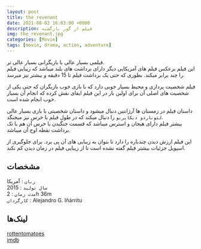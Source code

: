 ```yaml
---
layout: post
title: the revenant
date: 2021-08-02 16:03:00 +0000
description: فیلم از گور بازگشته
img: the_revenant.jpg
categories: [Movie]
tags: [movie, drama, action, adventure]
---
```


فیلمی بسیار عالی با بازیگرانی بسیار عالی تر.  
این فیلم برعکس فیلم های آمریکایی دیگر دارای برداشت های بلند میباشد که زیبایی فیلم را چند برابر میکند.  بطوری که حتی یک برداشت فیلم تا 15 دقیقه و بیشتر نیز میرسد.  

فیلم شخصیت پردازی و محیط بسیار خوبی دارد که با بازی خوب بازیگران که حتی یکی از شخصیت های اصلی آن برای اولین بار در این فیلم ایفای نقش کرده که انجام آن بسیار خوب انجام شده است.  

داستان فیلم در زمستان ها آرژانتین دنبال میشود و داستان شخصیتی با بازی بسیار عالی `لئوناردو دیکاپریو` را دنبال میکند که در طول فیلم با خرس نیز میجنگد.  
بیشتر فیلم دارای هیجان و استرس میباشد که قسمت جنگیدن با خرس آن هم با تک برداشت نقطه اوج آن میباشد.  

این فیلم ارزش دیدن چندباره را دارد تا بتوان به زیبایی های آن پی برد. برای جلوگیری از اسپویل جزئیات بیشتر فیلم گفته نشده است تا از زیبایی فیلم در زمان دیدن کم نکند.  

## مشخصات

`زبان` : آمریکا  
`سال تولید` : 2015  
`مدت زمان` : 2h 36m  
`کارگردان` : Alejandro G. Iñárritu

## لینک‌ها

[rottentomatoes](https://www.rottentomatoes.com/m/the_revenant_2015)  
[imdb](https://www.imdb.com/title/tt1663202/)